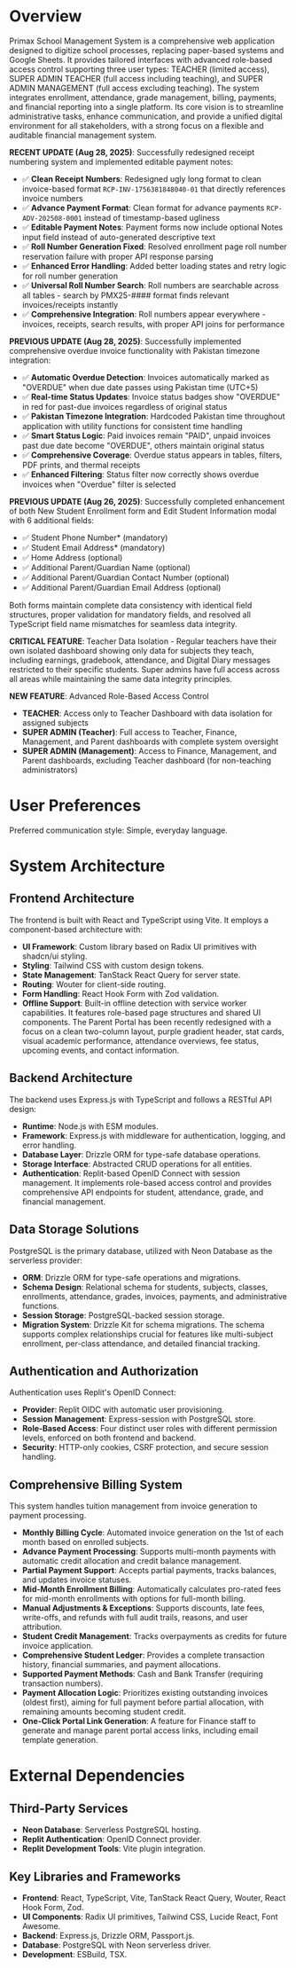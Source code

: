 # Overview

Primax School Management System is a comprehensive web application designed to digitize school processes, replacing paper-based systems and Google Sheets. It provides tailored interfaces with advanced role-based access control supporting three user types: TEACHER (limited access), SUPER ADMIN TEACHER (full access including teaching), and SUPER ADMIN MANAGEMENT (full access excluding teaching). The system integrates enrollment, attendance, grade management, billing, payments, and financial reporting into a single platform. Its core vision is to streamline administrative tasks, enhance communication, and provide a unified digital environment for all stakeholders, with a strong focus on a flexible and auditable financial management system.

**RECENT UPDATE (Aug 28, 2025)**: Successfully redesigned receipt numbering system and implemented editable payment notes:

- ✅ **Clean Receipt Numbers**: Redesigned ugly long format to clean invoice-based format `RCP-INV-1756381848040-01` that directly references invoice numbers
- ✅ **Advance Payment Format**: Clean format for advance payments `RCP-ADV-202508-0001` instead of timestamp-based ugliness
- ✅ **Editable Payment Notes**: Payment forms now include optional Notes input field instead of auto-generated descriptive text
- ✅ **Roll Number Generation Fixed**: Resolved enrollment page roll number reservation failure with proper API response parsing
- ✅ **Enhanced Error Handling**: Added better loading states and retry logic for roll number generation
- ✅ **Universal Roll Number Search**: Roll numbers are searchable across all tables - search by PMX25-#### format finds relevant invoices/receipts instantly
- ✅ **Comprehensive Integration**: Roll numbers appear everywhere - invoices, receipts, search results, with proper API joins for performance

**PREVIOUS UPDATE (Aug 28, 2025)**: Successfully implemented comprehensive overdue invoice functionality with Pakistan timezone integration:
- ✅ **Automatic Overdue Detection**: Invoices automatically marked as "OVERDUE" when due date passes using Pakistan time (UTC+5)
- ✅ **Real-time Status Updates**: Invoice status badges show "OVERDUE" in red for past-due invoices regardless of original status  
- ✅ **Pakistan Timezone Integration**: Hardcoded Pakistan time throughout application with utility functions for consistent time handling
- ✅ **Smart Status Logic**: Paid invoices remain "PAID", unpaid invoices past due date become "OVERDUE", others maintain original status
- ✅ **Comprehensive Coverage**: Overdue status appears in tables, filters, PDF prints, and thermal receipts
- ✅ **Enhanced Filtering**: Status filter now correctly shows overdue invoices when "Overdue" filter is selected

**PREVIOUS UPDATE (Aug 26, 2025)**: Successfully completed enhancement of both New Student Enrollment form and Edit Student Information modal with 6 additional fields:
- ✅ Student Phone Number* (mandatory)
- ✅ Student Email Address* (mandatory) 
- ✅ Home Address (optional)
- ✅ Additional Parent/Guardian Name (optional)
- ✅ Additional Parent/Guardian Contact Number (optional)
- ✅ Additional Parent/Guardian Email Address (optional)

Both forms maintain complete data consistency with identical field structures, proper validation for mandatory fields, and resolved all TypeScript field name mismatches for seamless data integrity.

**CRITICAL FEATURE**: Teacher Data Isolation - Regular teachers have their own isolated dashboard showing only data for subjects they teach, including earnings, gradebook, attendance, and Digital Diary messages restricted to their specific students. Super admins have full access across all areas while maintaining the same data integrity principles.

**NEW FEATURE**: Advanced Role-Based Access Control
- **TEACHER**: Access only to Teacher Dashboard with data isolation for assigned subjects
- **SUPER ADMIN (Teacher)**: Full access to Teacher, Finance, Management, and Parent dashboards with complete system oversight
- **SUPER ADMIN (Management)**: Access to Finance, Management, and Parent dashboards, excluding Teacher dashboard (for non-teaching administrators)

# User Preferences

Preferred communication style: Simple, everyday language.

# System Architecture

## Frontend Architecture
The frontend is built with React and TypeScript using Vite. It employs a component-based architecture with:
- **UI Framework**: Custom library based on Radix UI primitives with shadcn/ui styling.
- **Styling**: Tailwind CSS with custom design tokens.
- **State Management**: TanStack React Query for server state.
- **Routing**: Wouter for client-side routing.
- **Form Handling**: React Hook Form with Zod validation.
- **Offline Support**: Built-in offline detection with service worker capabilities.
It features role-based page structures and shared UI components. The Parent Portal has been recently redesigned with a focus on a clean two-column layout, purple gradient header, stat cards, visual academic performance, attendance overviews, fee status, upcoming events, and contact information.

## Backend Architecture
The backend uses Express.js with TypeScript and follows a RESTful API design:
- **Runtime**: Node.js with ESM modules.
- **Framework**: Express.js with middleware for authentication, logging, and error handling.
- **Database Layer**: Drizzle ORM for type-safe database operations.
- **Storage Interface**: Abstracted CRUD operations for all entities.
- **Authentication**: Replit-based OpenID Connect with session management.
It implements role-based access control and provides comprehensive API endpoints for student, attendance, grade, and financial management.

## Data Storage Solutions
PostgreSQL is the primary database, utilized with Neon Database as the serverless provider:
- **ORM**: Drizzle ORM for type-safe operations and migrations.
- **Schema Design**: Relational schema for students, subjects, classes, enrollments, attendance, grades, invoices, payments, and administrative functions.
- **Session Storage**: PostgreSQL-backed session storage.
- **Migration System**: Drizzle Kit for schema migrations.
The schema supports complex relationships crucial for features like multi-subject enrollment, per-class attendance, and detailed financial tracking.

## Authentication and Authorization
Authentication uses Replit's OpenID Connect:
- **Provider**: Replit OIDC with automatic user provisioning.
- **Session Management**: Express-session with PostgreSQL store.
- **Role-Based Access**: Four distinct user roles with different permission levels, enforced on both frontend and backend.
- **Security**: HTTP-only cookies, CSRF protection, and secure session handling.

## Comprehensive Billing System
This system handles tuition management from invoice generation to payment processing.
- **Monthly Billing Cycle**: Automated invoice generation on the 1st of each month based on enrolled subjects.
- **Advance Payment Processing**: Supports multi-month payments with automatic credit allocation and credit balance management.
- **Partial Payment Support**: Accepts partial payments, tracks balances, and updates invoice statuses.
- **Mid-Month Enrollment Billing**: Automatically calculates pro-rated fees for mid-month enrollments with options for full-month billing.
- **Manual Adjustments & Exceptions**: Supports discounts, late fees, write-offs, and refunds with full audit trails, reasons, and user attribution.
- **Student Credit Management**: Tracks overpayments as credits for future invoice application.
- **Comprehensive Student Ledger**: Provides a complete transaction history, financial summaries, and payment allocations.
- **Supported Payment Methods**: Cash and Bank Transfer (requiring transaction numbers).
- **Payment Allocation Logic**: Prioritizes existing outstanding invoices (oldest first), aiming for full payment before partial allocation, with remaining amounts becoming student credit.
- **One-Click Portal Link Generation**: A feature for Finance staff to generate and manage parent portal access links, including email template generation.

# External Dependencies

## Third-Party Services
- **Neon Database**: Serverless PostgreSQL hosting.
- **Replit Authentication**: OpenID Connect provider.
- **Replit Development Tools**: Vite plugin integration.

## Key Libraries and Frameworks
- **Frontend**: React, TypeScript, Vite, TanStack React Query, Wouter, React Hook Form, Zod.
- **UI Components**: Radix UI primitives, Tailwind CSS, Lucide React, Font Awesome.
- **Backend**: Express.js, Drizzle ORM, Passport.js.
- **Database**: PostgreSQL with Neon serverless driver.
- **Development**: ESBuild, TSX.